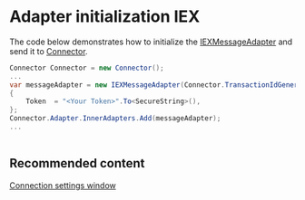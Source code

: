 # Adapter initialization IEX

The code below demonstrates how to initialize the [IEXMessageAdapter](../api/StockSharp.IEX.IEXMessageAdapter.html) and send it to [Connector](../api/StockSharp.Algo.Connector.html).

```cs
Connector Connector = new Connector();				
...				
var messageAdapter = new IEXMessageAdapter(Connector.TransactionIdGenerator)
{
    Token  = "<Your Token>".To<SecureString>(),
};
Connector.Adapter.InnerAdapters.Add(messageAdapter);
...	
							
```

## Recommended content

[Connection settings window](API_UI_ConnectorWindow.md)
